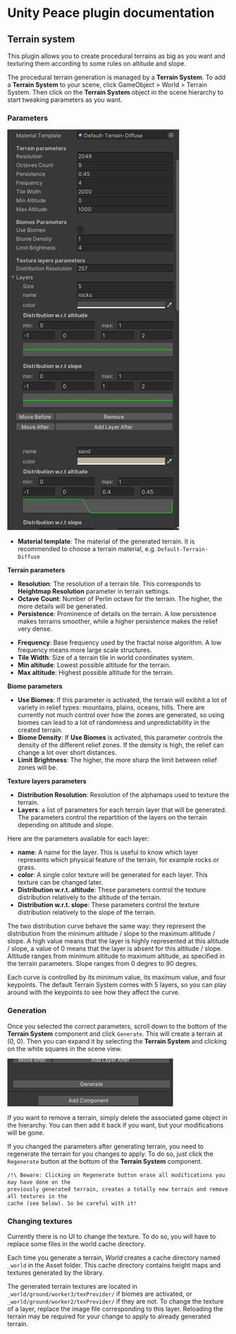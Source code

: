 # Unity Peace plugin documentation

## Terrain system

This plugin allows you to create procedural terrains as big as you want and texturing
them according to some rules on altitude and slope.

The procedural terrain generation is managed by a **Terrain System**. To add a
**Terrain System** to your scene, click GameObject > World > Terrain System.
Then click on the **Terrain System** object in the scene hierarchy to start tweaking
parameters as you want.

### Parameters

![UI screenshot](images/terrainsystem-config.png)

- **Material template**: The material of the generated terrain. It is recommended to
choose a terrain material, e.g. `Default-Terrain-Diffuse`

**Terrain parameters**
- **Resolution**: The resolution of a terrain tile. This corresponds to **Heightmap Resolution**
parameter in terrain settings.
- **Octave Count**: Number of Perlin octave for the terrain. The higher, the more details will
be generated.
- **Persistence**: Prominence of details on the terrain. A low persistence makes terrains smoother,
while a higher persistence makes the relief very dense.
<!-- Insert illustration of octaves and persistence -->
- **Frequency**: Base frequency used by the fractal noise algorithm. A low frequency means more
large scale structures.
- **Tile Width**: Size of a terrain tile in world coordinates system.
- **Min altitude**: Lowest possible altitude for the terrain.
- **Max altitude**: Highest possible altitude for the terrain.

**Biome parameters**
- **Use Biomes**: If this parameter is activated, the terrain will exibhit a lot of variety in
relief types: mountains, plains, oceans, hills. There are currently not much control over how
the zones are generated, so using biomes can lead to a lot of randomness and unpredictability in
the created terrain.
- **Biome Density**: If **Use Biomes** is activated, this parameter controls the density of
the different relief zones. If the density is high, the relief can change a lot over short distances.
- **Limit Brightness**: The higher, the more sharp the limit between relief zones will be.

**Texture layers parameters**
- **Distribution Resolution**: Resolution of the alphamaps used to texture the terrain.
- **Layers**: a list of parameters for each terrain layer that will be generated. The
parameters control the repartition of the layers on the terrain depending on altitude
and slope.

Here are the parameters available for each layer:
- **name**: A name for the layer. This is useful to know which layer represents which physical
feature of the terrain, for example rocks or grass.
- **color**: A single color texture will be generated for each layer. This texture can be changed
later.
- **Distribution w.r.t. altitude**: These parameters control the texture distribution relatively
to the altitude of the terrain.
- **Distribution w.r.t. slope**: These parameters control the texture distribution relatively
to the slope of the terrain.

The two distribution curve behave the same way: they represent the distribution from the minimum
altitude / slope to the maximum altitude / slope. A high value means that the layer is highly
represented at this altitude / slope, a value of 0 means that the layer is absent for this
altitude / slope. Altitude ranges from minimum altitude to maximum altitude, as specified in
the terrain parameters. Slope ranges from 0 degres to 90 degres.

Each curve is controlled by its minimum value, its maximum value, and four keypoints. The default
Terrain System comes with 5 layers, so you can play around with the keypoints to see how they
affect the curve.

### Generation

Once you selected the correct parameters, scroll down to the bottom of the **Terrain System**
component and click `Generate`. This will create a terrain at (0, 0). Then you can expand it
by selecting the **Terrain System** and clicking on the white squares in the scene view.

![Generate button](images/terrainsystem-generate-button.png)

If you want to remove a terrain, simply delete the associated game object in the hierarchy.
You can then add it back if you want, but your modifications will be gone.

If you changed the parameters after generating terrain, you need to regenerate the terrain
for you changes to apply. To do so, just click the `Regenerate` button at the bottom of the
**Terrain System** component.

```
/!\ Beware: Clicking on Regenerate button erase all modifications you may have done on the
previously generated terrain, creates a totally new terrain and remove all textures in the
cache (see below). So be careful with it!
```

### Changing textures

Currently there is no UI to change the texture. To do so, you will have to replace some files
in the world cache directory.

Each time you generate a terrain, *World* creates a cache directory named `_world` in the
Asset folder. This cache directory contains height maps and textures generated by the library.

The generated terrain textures are located in `_world/ground/worker3/texProvider/` if biomes are
activated, or `_world/ground/worker2/texProvider/` if they are not. To change the texture of a
layer, replace the image file corresponding to this layer. Reloading the terrain may be required
for your change to apply to already generated terrain.
